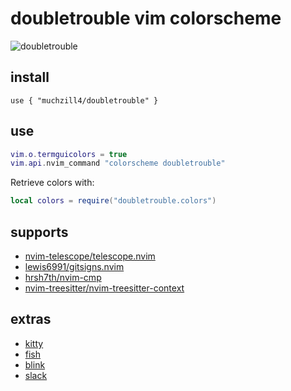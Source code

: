 # doubletrouble vim colorscheme

![doubletrouble](../assets/nvim.png)

## install

```text
use { "muchzill4/doubletrouble" }
```

## use

```lua
vim.o.termguicolors = true
vim.api.nvim_command "colorscheme doubletrouble"
```

Retrieve colors with:

```lua
local colors = require("doubletrouble.colors")
```

## supports

- [nvim-telescope/telescope.nvim](https://github.com/nvim-telescope/telescope.nvim)
- [lewis6991/gitsigns.nvim](https://github.com/lewis6991/gitsigns.nvim)
- [hrsh7th/nvim-cmp](https://github.com/hrsh7th/nvim-cmp)
- [nvim-treesitter/nvim-treesitter-context](https://github.com/nvim-treesitter/nvim-treesitter-context)

## extras

- [kitty](dist/kitty/doubletrouble.conf)
- [fish](dist/fish/doubletrouble.fish)
- [blink](dist/blink/blink.js)
- [slack](dist/slack/slack.txt)
